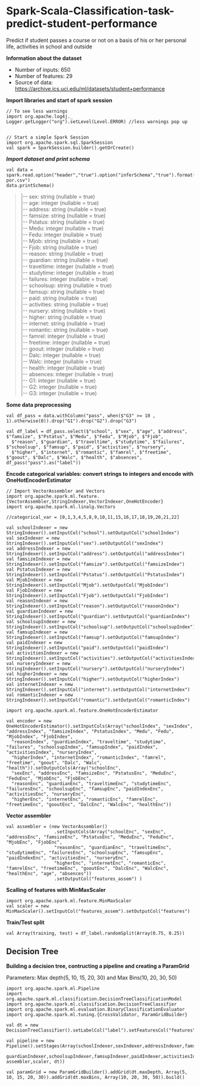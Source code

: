 # Spark-Scala-Classification-task-predict-student-performance
Predict if student passes a course or not on a basis of his or her personal life, activities in school and outside

**Information about the dataset**
- Number of inputs: 650
- Number of features: 29
- Source of data: https://archive.ics.uci.edu/ml/datasets/student+performance

**Import libraries and start of spark session**

```
// To see less warnings
import org.apache.log4j._
Logger.getLogger("org").setLevel(Level.ERROR) //less warnings pop up


// Start a simple Spark Session
import org.apache.spark.sql.SparkSession
val spark = SparkSession.builder().getOrCreate()
```

***Import dataset and print schema***

```
val data = spark.read.option("header","true").option("inferSchema","true").format("csv").load("student-por.csv")
data.printSchema()
```


> |-- sex: string (nullable = true) <br />
> |-- age: integer (nullable = true) <br />
> |-- address: string (nullable = true) <br />
> |-- famsize: string (nullable = true) <br />
> |-- Pstatus: string (nullable = true) <br />
> |-- Medu: integer (nullable = true) <br />
> |-- Fedu: integer (nullable = true) <br />
> |-- Mjob: string (nullable = true) <br />
> |-- Fjob: string (nullable = true) <br />
> |-- reason: string (nullable = true) <br />
> |-- guardian: string (nullable = true) <br />
> |-- traveltime: integer (nullable = true) <br />
> |-- studytime: integer (nullable = true) <br />
> |-- failures: integer (nullable = true) <br />
> |-- schoolsup: string (nullable = true) <br />
> |-- famsup: string (nullable = true) <br />
> |-- paid: string (nullable = true) <br />
> |-- activities: string (nullable = true) <br />
> |-- nursery: string (nullable = true) <br />
> |-- higher: string (nullable = true) <br />
> |-- internet: string (nullable = true) <br />
> |-- romantic: string (nullable = true) <br />
> |-- famrel: integer (nullable = true) <br />
> |-- freetime: integer (nullable = true) <br />
> |-- goout: integer (nullable = true) <br />
> |-- Dalc: integer (nullable = true) <br />
> |-- Walc: integer (nullable = true) <br />
> |-- health: integer (nullable = true) <br />
> |-- absences: integer (nullable = true) <br />
> |-- G1: integer (nullable = true) <br />
> |-- G2: integer (nullable = true) <br />
> |-- G3: integer (nullable = true) <br />

**Some data preprocessing**

```
val df_pass = data.withColumn("pass", when($"G3" >= 10 , 1).otherwise(0)).drop("G1").drop("G2").drop("G3")

val df_label = df_pass.select($"school", $"sex", $"age", $"address", $"famsize", $"Pstatus", $"Medu", $"Fedu", $"Mjob", $"Fjob",
  $"reason", $"guardian", $"traveltime", $"studytime", $"failures", $"schoolsup", $"famsup", $"paid", $"activities", $"nursery",
  $"higher", $"internet", $"romantic", $"famrel", $"freetime", $"goout", $"Dalc", $"Walc", $"health", $"absences", df_pass("pass").as("label"))
```
 
**Encode categorical variables: convert strings to integers and encode with OneHotEncoderEstimator**

```
// Import VectorAssembler and Vectors
import org.apache.spark.ml.feature.{VectorAssembler,StringIndexer,VectorIndexer,OneHotEncoder}
import org.apache.spark.ml.linalg.Vectors

//categorical_var = [0,1,3,4,5,8,9,10,11,15,16,17,18,19,20,21,22]

val schoolIndexer = new StringIndexer().setInputCol("school").setOutputCol("schoolIndex")
val sexIndexer = new StringIndexer().setInputCol("sex").setOutputCol("sexIndex")
val addressIndexer = new StringIndexer().setInputCol("address").setOutputCol("addressIndex")
val famsizeIndexer = new StringIndexer().setInputCol("famsize").setOutputCol("famsizeIndex")
val PstatusIndexer = new StringIndexer().setInputCol("Pstatus").setOutputCol("PstatusIndex")
val MjobIndexer = new StringIndexer().setInputCol("Mjob").setOutputCol("MjobIndex")
val FjobIndexer = new StringIndexer().setInputCol("Fjob").setOutputCol("FjobIndex")
val reasonIndexer = new StringIndexer().setInputCol("reason").setOutputCol("reasonIndex")
val guardianIndexer = new StringIndexer().setInputCol("guardian").setOutputCol("guardianIndex")
val schoolsupIndexer = new StringIndexer().setInputCol("schoolsup").setOutputCol("schoolsupIndex")
val famsupIndexer = new StringIndexer().setInputCol("famsup").setOutputCol("famsupIndex")
val paidIndexer = new StringIndexer().setInputCol("paid").setOutputCol("paidIndex")
val activitiesIndexer = new StringIndexer().setInputCol("activities").setOutputCol("activitiesIndex")
val nurseryIndexer = new StringIndexer().setInputCol("nursery").setOutputCol("nurseryIndex")
val higherIndexer = new StringIndexer().setInputCol("higher").setOutputCol("higherIndex")
val internetIndexer = new StringIndexer().setInputCol("internet").setOutputCol("internetIndex")
val romanticIndexer = new StringIndexer().setInputCol("romantic").setOutputCol("romanticIndex")

import org.apache.spark.ml.feature.OneHotEncoderEstimator

val encoder = new OneHotEncoderEstimator().setInputCols(Array("schoolIndex", "sexIndex", "addressIndex", "famsizeIndex", "PstatusIndex", "Medu", "Fedu", "MjobIndex", "FjobIndex",
  "reasonIndex", "guardianIndex", "traveltime", "studytime", "failures", "schoolsupIndex", "famsupIndex", "paidIndex", "activitiesIndex", "nurseryIndex",
  "higherIndex", "internetIndex", "romanticIndex", "famrel", "freetime", "goout", "Dalc", "Walc", "health")).setOutputCols(Array("schoolEnc",
  "sexEnc", "addressEnc", "famsizeEnc", "PstatusEnc", "MeduEnc", "FeduEnc", "MjobEnc", "FjobEnc",
  "reasonEnc", "guardianEnc", "traveltimeEnc", "studytimeEnc", "failuresEnc", "schoolsupEnc", "famsupEnc", "paidIndexEnc", "activitiesEnc", "nurseryEnc",
  "higherEnc", "internetEnc", "romanticEnc", "famrelEnc", "freetimeEnc", "gooutEnc", "DalcEnc", "WalcEnc", "healthEnc"))

```


**Vector assembler**

```
val assembler = (new VectorAssembler()
                  .setInputCols(Array("schoolEnc", "sexEnc", "addressEnc", "famsizeEnc", "PstatusEnc", "MeduEnc", "FeduEnc", "MjobEnc", "FjobEnc",
                  "reasonEnc", "guardianEnc", "traveltimeEnc", "studytimeEnc", "failuresEnc", "schoolsupEnc", "famsupEnc", "paidIndexEnc", "activitiesEnc", "nurseryEnc",
                  "higherEnc", "internetEnc", "romanticEnc", "famrelEnc", "freetimeEnc", "gooutEnc", "DalcEnc", "WalcEnc", "healthEnc", "age", "absences"))
                  .setOutputCol("features_assem") )
```

**Scalling of features with MinMaxScaler**

```
import org.apache.spark.ml.feature.MinMaxScaler
val scaler = new MinMaxScaler().setInputCol("features_assem").setOutputCol("features")
```

**Train/Test split**

```
val Array(training, test) = df_label.randomSplit(Array(0.75, 0.25))
```

## Decision Tree

**Building a decision tree, contructing a pipeline and creating a ParamGrid**

Parameters: Max depth(5, 10, 15, 20, 30) and Max Bins(10, 20, 30, 50)

```
import org.apache.spark.ml.Pipeline
import org.apache.spark.ml.classification.DecisionTreeClassificationModel
import org.apache.spark.ml.classification.DecisionTreeClassifier
import org.apache.spark.ml.evaluation.BinaryClassificationEvaluator
import org.apache.spark.ml.tuning.{CrossValidator, ParamGridBuilder}

val dt = new DecisionTreeClassifier().setLabelCol("label").setFeaturesCol("features")//.setImpurity("variance")

val pipeline = new Pipeline().setStages(Array(schoolIndexer,sexIndexer,addressIndexer,famsizeIndexer,PstatusIndexer,MjobIndexer,FjobIndexer,reasonIndexer,
  guardianIndexer,schoolsupIndexer,famsupIndexer,paidIndexer,activitiesIndexer,nurseryIndexer,higherIndexer,internetIndexer,romanticIndexer,encoder, assembler,scaler, dt))

val paramGrid = new ParamGridBuilder().addGrid(dt.maxDepth, Array(5, 10, 15, 20, 30)).addGrid(dt.maxBins, Array(10, 20, 30, 50)).build()
```
